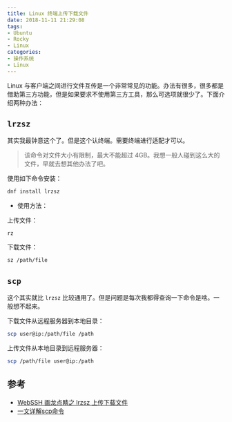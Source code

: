 ```yaml
---
title: Linux 终端上传下载文件
date: 2018-11-11 21:29:08
tags:
- Ubuntu
- Rocky
- Linux
categories:
- 操作系统
- Linux
---
```


Linux 与客户端之间进行文件互传是一个非常常见的功能。办法有很多，很多都是借助第三方功能，但是如果要求不使用第三方工具，那么可选项就很少了。下面介绍两种办法：

## `lrzsz`

其实我最钟意这个了。但是这个认终端。需要终端进行适配才可以。

> 该命令对文件大小有限制，最大不能超过 4GB。我想一般人碰到这么大的文件，早就去想其他办法了吧。

使用如下命令安装：

```bash
dnf install lrzsz
```

- 使用方法：

上传文件：

```
rz
```

下载文件：

```bash
sz /path/file
```

## `scp`

这个其实就比 `lrzsz` 比较通用了。但是问题是每次我都得查询一下命令是啥。一般想不起来。

下载文件从远程服务器到本地目录：

```bash
scp user@ip:/path/file /path
```

上传文件从本地目录到远程服务器：

```bash
scp /path/file user@ip:/path 
```

## 参考

- [WebSSH 画龙点睛之 lrzsz 上传下载文件](https://www.cnblogs.com/37Y37/p/12020603.html)
- [一文详解scp命令](https://cloud.tencent.com/developer/article/1849738)
